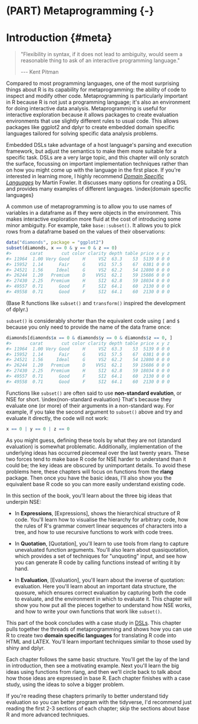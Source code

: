 # (PART) Metaprogramming {-}

# Introduction {#meta}



> "Flexibility in syntax, if it does not lead to ambiguity, would seem a
> reasonable thing to ask of an interactive programming language."
>
> --- Kent Pitman

Compared to most programming languages, one of the most surprising things about R is its capability for metaprogramming: the ability of code to inspect and modify other code. Metaprogramming is particularly important in R because R is not just a programming language; it's also an environment for doing interactive data analysis. Metaprogramming is useful for interactive exploration because it allows packages to create evaluation environments that use slightly different rules to usual code. This allows packages like ggplot2 and dplyr to create embedded domain specific languages tailored for solving specific data analysis problems.

Embedded DSLs take advantage of a host language's parsing and execution framework, but adjust the semantics to make them more suitable for a specific task. DSLs are a very large topic, and this chapter will only scratch the surface, focussing on important implementation techniques rather than on how you might come up with the language in the first place. If you're interested in learning more, I highly recommend [_Domain Specific Languages_](http://amzn.com/0321712943?tag=devtools-20) by Martin Fowler. It discusses many options for creating a DSL and provides many examples of different languages. \index{domain specific languages}

A common use of metaprogramming is to allow you to use names of variables in a dataframe as if they were objects in the environment. This makes interactive exploration more fluid at the cost of introducing some minor ambiguity. For example, take `base::subset()`. It allows you to pick rows from a dataframe based on the values of their observations:


```r
data("diamonds", package = "ggplot2")
subset(diamonds, x == 0 & y == 0 & z == 0)
#>       carat       cut color clarity depth table price x y z
#> 11964  1.00 Very Good     H     VS2  63.3    53  5139 0 0 0
#> 15952  1.14      Fair     G     VS1  57.5    67  6381 0 0 0
#> 24521  1.56     Ideal     G     VS2  62.2    54 12800 0 0 0
#> 26244  1.20   Premium     D    VVS1  62.1    59 15686 0 0 0
#> 27430  2.25   Premium     H     SI2  62.8    59 18034 0 0 0
#> 49557  0.71      Good     F     SI2  64.1    60  2130 0 0 0
#> 49558  0.71      Good     F     SI2  64.1    60  2130 0 0 0
```

(Base R functions like `subset()` and `transform()` inspired the development of dplyr.)

`subset()` is considerably shorter than the equivalent code using `[` and `$` because you only need to provide the name of the data frame once:


```r
diamonds[diamonds$x == 0 & diamonds$y == 0 & diamonds$z == 0, ]
#>       carat       cut color clarity depth table price x y z
#> 11964  1.00 Very Good     H     VS2  63.3    53  5139 0 0 0
#> 15952  1.14      Fair     G     VS1  57.5    67  6381 0 0 0
#> 24521  1.56     Ideal     G     VS2  62.2    54 12800 0 0 0
#> 26244  1.20   Premium     D    VVS1  62.1    59 15686 0 0 0
#> 27430  2.25   Premium     H     SI2  62.8    59 18034 0 0 0
#> 49557  0.71      Good     F     SI2  64.1    60  2130 0 0 0
#> 49558  0.71      Good     F     SI2  64.1    60  2130 0 0 0
```

Functions like `subset()` are often said to use __non-standard evalution__, or NSE for short. \index{non-standard evaluation} That's because they evaluate one (or more) of their arguments in a non-standard way. For example, if you take the second argument to `subset()` above and try and evaluate it directly, the code will not work:


```r
x == 0 | y == 0 | z == 0
```

As you might guess, defining these tools by what they are not (standard evaluation) is somewhat problematic. Additionally, implementation of the underlying ideas has occurred piecemeal over the last twenty years. These two forces tend to make base R code for NSE harder to understand than it could be; the key ideas are obscured by unimportant details. To avoid these problems here, these chapters will focus on functions from the __rlang__ package. Then once you have the basic ideas, I'll also show you the equivalent base R code so you can more easily understand existing code.

In this section of the book, you'll learn about the three big ideas that underpin NSE:

* In __Expressions__, [Expressions], shows the hierarchical structure of R code.
  You'll learn how to visualise the hierarchy for arbitrary code, how the rules 
  of R's grammar convert linear sequences of characters into a tree, and how to 
  use recursive functions to work with code trees.
  
* In __Quotation__, [Quotation], you'll learn to use tools from rlang to capture 
  unevaluated function arguments. You'll also learn about quasiquotation, which 
  provides a set of techniques for "unquoting" input, and see how you can 
  generate R code by calling functions instead of writing it by hand.
  
* In __Evaluation__, [Evaluation], you'll learn about the inverse of quotation:
  evaluation. Here you'll learn about an important data structure, the quosure,
  which ensures correct evaluation by capturing both the code to evaluate, and
  the environment in which to evaluate it. This chapter will show you how put 
  all the pieces together to understand how NSE works, and how to write your 
  own functions that work like `subset()`.

This part of the book concludes with a case study in [DSLs](#dsls). This chapter pulls together the threads of metaprogramming and shows how you can use R to create two __domain specific languages__ for translating R code into HTML and LATEX. You'll learn important techniques similar to those used by shiny and dplyr.

Each chapter follows the same basic structure. You'll get the lay of the land in introduction, then see a motivating example. Next you'll learn the big ideas using functions from rlang, and then we'll circle back to talk about how those ideas are expressed in base R. Each chapter finishes with a case study, using the ideas to solve a bigger problem.

If you're reading these chapters primarily to better understand tidy evaluation so you can better program with the tidyverse, I'd recommend just reading the first 2-3 sections of each chapter; skip the sections about base R and more advanced techniques. 
